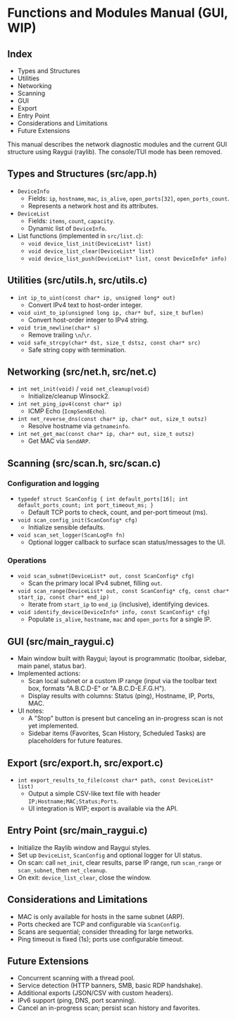 # Functions and Modules Manual (GUI, WIP)

## Index
- Types and Structures
- Utilities
- Networking
- Scanning
- GUI
- Export
- Entry Point
- Considerations and Limitations
- Future Extensions

This manual describes the network diagnostic modules and the current GUI structure using Raygui (raylib). The console/TUI mode has been removed.

## Types and Structures (src/app.h)
- `DeviceInfo`
  - Fields: `ip`, `hostname`, `mac`, `is_alive`, `open_ports[32]`, `open_ports_count`.
  - Represents a network host and its attributes.
- `DeviceList`
  - Fields: `items`, `count`, `capacity`.
  - Dynamic list of `DeviceInfo`.
- List functions (implemented in `src/list.c`):
  - `void device_list_init(DeviceList* list)`
  - `void device_list_clear(DeviceList* list)`
  - `void device_list_push(DeviceList* list, const DeviceInfo* info)`

## Utilities (src/utils.h, src/utils.c)
- `int ip_to_uint(const char* ip, unsigned long* out)`
  - Convert IPv4 text to host-order integer.
- `void uint_to_ip(unsigned long ip, char* buf, size_t buflen)`
  - Convert host-order integer to IPv4 string.
- `void trim_newline(char* s)`
  - Remove trailing `\n`/`\r`.
- `void safe_strcpy(char* dst, size_t dstsz, const char* src)`
  - Safe string copy with termination.

## Networking (src/net.h, src/net.c)
- `int net_init(void)` / `void net_cleanup(void)`
  - Initialize/cleanup Winsock2.
- `int net_ping_ipv4(const char* ip)`
  - ICMP Echo (`IcmpSendEcho`).
- `int net_reverse_dns(const char* ip, char* out, size_t outsz)`
  - Resolve hostname via `getnameinfo`.
- `int net_get_mac(const char* ip, char* out, size_t outsz)`
  - Get MAC via `SendARP`.

## Scanning (src/scan.h, src/scan.c)
### Configuration and logging
- `typedef struct ScanConfig { int default_ports[16]; int default_ports_count; int port_timeout_ms; }`
  - Default TCP ports to check, count, and per-port timeout (ms).
- `void scan_config_init(ScanConfig* cfg)`
  - Initialize sensible defaults.
- `void scan_set_logger(ScanLogFn fn)`
  - Optional logger callback to surface scan status/messages to the UI.

### Operations
- `void scan_subnet(DeviceList* out, const ScanConfig* cfg)`
  - Scan the primary local IPv4 subnet, filling `out`.
- `void scan_range(DeviceList* out, const ScanConfig* cfg, const char* start_ip, const char* end_ip)`
  - Iterate from `start_ip` to `end_ip` (inclusive), identifying devices.
- `void identify_device(DeviceInfo* info, const ScanConfig* cfg)`
  - Populate `is_alive`, `hostname`, `mac` and `open_ports` for a single IP.

## GUI (src/main_raygui.c)
- Main window built with Raygui; layout is programmatic (toolbar, sidebar, main panel, status bar).
- Implemented actions:
  - Scan local subnet or a custom IP range (input via the toolbar text box, formats "A.B.C.D-E" or "A.B.C.D-E.F.G.H").
  - Display results with columns: Status (ping), Hostname, IP, Ports, MAC.
- UI notes:
  - A "Stop" button is present but canceling an in-progress scan is not yet implemented.
  - Sidebar items (Favorites, Scan History, Scheduled Tasks) are placeholders for future features.

## Export (src/export.h, src/export.c)
- `int export_results_to_file(const char* path, const DeviceList* list)`
  - Output a simple CSV-like text file with header `IP;Hostname;MAC;Status;Ports`.
  - UI integration is WIP; export is available via the API.

## Entry Point (src/main_raygui.c)
- Initialize the Raylib window and Raygui styles.
- Set up `DeviceList`, `ScanConfig` and optional logger for UI status.
- On scan: call `net_init`, clear results, parse IP range, run `scan_range` or `scan_subnet`, then `net_cleanup`.
- On exit: `device_list_clear`, close the window.

## Considerations and Limitations
- MAC is only available for hosts in the same subnet (ARP).
- Ports checked are TCP and configurable via `ScanConfig`.
- Scans are sequential; consider threading for large networks.
- Ping timeout is fixed (1s); ports use configurable timeout.

## Future Extensions
- Concurrent scanning with a thread pool.
- Service detection (HTTP banners, SMB, basic RDP handshake).
- Additional exports (JSON/CSV with custom headers).
- IPv6 support (ping, DNS, port scanning).
- Cancel an in-progress scan; persist scan history and favorites.